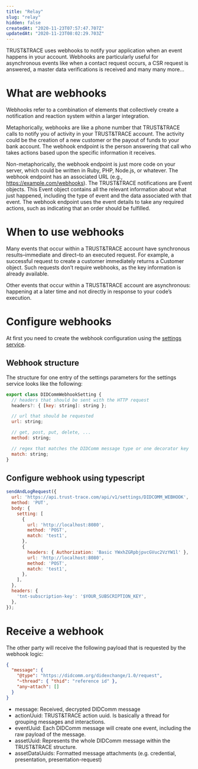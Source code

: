 ```yaml
---
title: "Relay"
slug: "relay"
hidden: false
createdAt: "2020-11-23T07:57:47.707Z"
updatedAt: "2020-11-23T08:02:29.703Z"
---
```


TRUST&TRACE uses webhooks to notify your application when an event happens in your account. Webhooks are particularly useful for asynchronous events like when a contact request occurs, a CSR request is answered, a master data verifications is received and many many more...

# What are webhooks

Webhooks refer to a combination of elements that collectively create a notification and reaction system within a larger integration.

Metaphorically, webhooks are like a phone number that TRUST&TRACE calls to notify you of activity in your TRUST&TRACE account. The activity could be the creation of a new customer or the payout of funds to your bank account. The webhook endpoint is the person answering that call who takes actions based upon the specific information it receives.

Non-metaphorically, the webhook endpoint is just more code on your server, which could be written in Ruby, PHP, Node.js, or whatever. The webhook endpoint has an associated URL (e.g., <https://example.com/webhooks>). The TRUST&TRACE notifications are Event objects. This Event object contains all the relevant information about what just happened, including the type of event and the data associated with that event. The webhook endpoint uses the event details to take any required actions, such as indicating that an order should be fulfilled.

# When to use webhooks

Many events that occur within a TRUST&TRACE account have synchronous results–immediate and direct–to an executed request. For example, a successful request to create a customer immediately returns a Customer object. Such requests don’t require webhooks, as the key information is already available.

Other events that occur within a TRUST&TRACE account are asynchronous: happening at a later time and not directly in response to your code’s execution.

# Configure webhooks

At first you need to create the webhook configuration using the [settings service](../services-1/settings.md).

## Webhook structure

The structure for one entry of the settings parameters for the settings service looks like the following:

```javascript
export class DIDCommWebhookSetting {
  // headers that should be sent with the HTTP request
  headers?: { [key: string]: string };

  // url that should be requested
  url: string;

  // get, post, put, delete, ...
  method: string;

  // regex that matches the DIDComm message type or one decorator key
  match: string;
}
```

## Configure webhook using typescript

```js
sendAndLogRequest({
  url: 'https://api.trust-trace.com/api/v1/settings/DIDCOMM_WEBHOOK',
  method: 'PUT',
  body: {
    setting: [
      {
        url: 'http://localhost:8080',
        method: 'POST',
        match: 'test1',
      },
      {
        headers: { Authorization: 'Basic YWxhZGRpbjpvcGVuc2VzYW1l' },
        url: 'http://localhost:8080',
        method: 'POST',
        match: 'test1',
      },
    ],
  },
  headers: {
    'tnt-subscription-key': '$YOUR_SUBSCRIPTION_KEY',
  },
});
```

# Receive a webhook

The other party will receive the following payload that is requested by the webhook logic:

```json
{
  "message": {
    "@type": "https://didcomm.org/didexchange/1.0/request",
    "~thread": { "thid": "reference id" },
    "any~attach": []
  }
}
```

- message: Received, decrypted DIDComm message
- actionUuid: TRUST&TRACE action uuid. Is basically a thread for grouping messages and interactions.
- eventUuid: Each DIDComm message will create one event, including the raw payload of the message.
- assetUuid: Represents the whole DIDComm message within the TRUST&TRACE structure.
- assetDataUuids: Formatted message attachments (e.g. credential, presentation, presentation-request)
